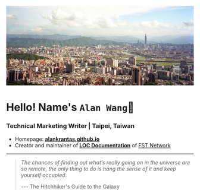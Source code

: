 
![profile](profile.jpg)

# Hello! Name's `Alan Wang`👋

<h3>Technical Marketing Writer | Taipei, Taiwan</h3>

* Homepage: [**alankrantas.github.io**](https://alankrantas.github.io/)
* Creator and maintainer of [**LOC Documentation**](https://documentation.loc.fst.network/) of [FST Network](https://www.fst.network/)

---

> *The chances of finding out what’s really going on in the universe are so remote, the only thing to do is hang the sense of it and keep yourself occupied.*
> 
> --- The Hitchhiker's Guide to the Galaxy
